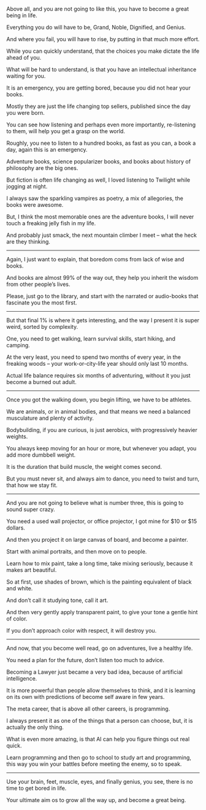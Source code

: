 Above all, and you are not going to like this,
you have to become a great being in life.

Everything you do will have to be,
Grand, Noble, Dignified, and Genius.

And where you fail, you will have to rise,
by putting in that much more effort.

While you can quickly understand,
that the choices you make dictate the life ahead of you.

What will be hard to understand,
is that you have an intellectual inheritance waiting for you.

It is an emergency, you are getting bored,
because you did not hear your books.

Mostly they are just the life changing top sellers,
published since the day you were born.

You can see how listening and perhaps even more importantly,
re-listening to them, will help you get a grasp on the world.

Roughly, you nee to listen to a hundred books,
as fast as you can, a book a day, again this is an emergency.

Adventure books, science popularizer books,
and books about history of philosophy are the big ones.

But fiction is often life changing as well,
I loved listening to Twilight while jogging at night.

I always saw the sparkling vampires as poetry,
a mix of allegories, the books were awesome.

But, I think the most memorable ones are the adventure books,
I will never touch a freaking jelly fish in my life.

And probably just smack,
the next mountain climber I meet – what the heck are they thinking.

---

Again, I just want to explain,
that boredom coms from lack of wise and books.

And books are almost 99% of the way out,
they help you inherit the wisdom from other people’s lives.

Please, just go to the library,
and start with the narrated or audio-books that fascinate you the most first.

---

But that final 1% is where it gets interesting,
and the way I present it is super weird, sorted by complexity.

One, you need to get walking,
learn survival skills, start hiking, and camping.

At the very least, you need to spend two months of every year,
in the freaking woods – your work-or-city-life year should only last 10 months.

Actual life balance requires six months of adventuring,
without it you just become a burned out adult.

---

Once you got the walking down, you begin lifting,
we have to be athletes.

We are animals, or in animal bodies,
and that means we need a balanced musculature and plenty of activity.

Bodybuilding, if you are curious, is just aerobics,
with progressively heavier weights.

You always keep moving for an hour or more,
but whenever you adapt, you add more dumbbell weight.

It is the duration that build muscle,
the weight comes second.

But you must never sit, and always aim to dance,
you need to twist and turn, that how we stay fit.

---

And you are not going to believe what is number three,
this is going to sound super crazy.

You need a used wall projector, or office projector,
I got mine for $10 or $15 dollars.

And then you project it on large canvas of board,
and become a painter.

Start with animal portraits,
and then move on to people.

Learn how to mix paint, take a long time,
take mixing seriously, because it makes art beautiful.

So at first, use shades of brown,
which is the painting equivalent of black and white.

And don’t call it studying tone,
call it art.

And then very gently apply transparent paint,
to give your tone a gentle hint of color.

If you don’t approach color with respect,
it will destroy you.

---

And now, that you become well read,
go on adventures, live a healthy life.

You need a plan for the future,
don’t listen too much to advice.

Becoming a Lawyer just became a very bad idea,
because of artificial intelligence.

It is more powerful than people allow themselves to think,
and it is learning on its own with predictions of become self aware in few years.

The meta career, that is above all other careers,
is programming.

I always present it as one of the things that a person can choose,
but, it is actually the only thing.

What is even more amazing,
is that AI can help you figure things out real quick.

Learn programming and then go to school to study art and programming,
this way you win your battles before meeting the enemy, so to speak.

---

Use your brain, feet, muscle, eyes, and finally genius,
you see, there is no time to get bored in life.

Your ultimate aim os to grow all the way up,
and become a great being.
